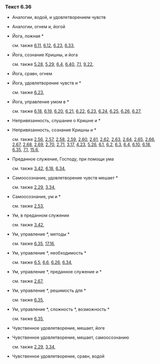 ### Текст 6.36
	
- Аналогии, водой, и удовлетворением чувств

	
- Аналогии, огнем и, йогой

	
- Йога, ложная *

	см. также  [6.11](../06/0611.md),  [6.12](../06/0612.md),  [6.23](../06/0623.md),  [6.33](../06/0633.md), 
	
- Йога, сознание Кришны, и йога

	см. также  [5.28](../05/0528.md),  [5.29](../05/0529.md),  [6.4](../06/0604.md),  [6.40](../06/0640.md),  [7.1](../07/0701.md),  [9.22](../09/0922.md), 
	
- Йога, сравн, огнем

	
- Йога, удовлетворение чувств и *

	см. также  [6.23](../06/0623.md), 
	
- Йога, управление умом в *

	см. также  [6.18](../06/0618.md),  [6.19](../06/0619.md),  [6.20](../06/0620.md),  [6.21](../06/0621.md),  [6.22](../06/0622.md),  [6.23](../06/0623.md),  [6.24](../06/0624.md),  [6.25](../06/0625.md),  [6.26](../06/0626.md),  [6.27](../06/0627.md), 
	
- Непривязанность, слушание о Кришне и *

	
- Непривязанность, сознание Кришны и *

	см. также  [2.56](../02/0256.md),  [2.57](../02/0257.md),  [2.58](../02/0258.md),  [2.59](../02/0259.md),  [2.60](../02/0260.md),  [2.61](../02/0261.md),  [2.62](../02/0262.md),  [2.63](../02/0263.md),  [2.64](../02/0264.md),  [2.65](../02/0265.md),  [2.66](../02/0266.md),  [2.67](../02/0267.md),  [2.68](../02/0268.md),  [2.69](../02/0269.md),  [2.70](../02/0270.md),  [2.71](../02/0271.md),  [3.17](../03/0317.md),  [4.23](../04/0423.md),  [5.26](../05/0526.md),  [6.1](../06/0601.md),  [6.2](../06/0602.md),  [6.3](../06/0603.md),  [6.4](../06/0604.md),  [6.10](../06/0610.md),  [6.18](../06/0618.md),  [6.35](../06/0635.md),  [7.1](../07/0701.md),  [15.6](../15/1506.md), 
	
- Преданное служение, Господу, при помощи ума

	см. также  [3.42](../03/0342.md),  [6.18](../06/0618.md),  [6.34](../06/0634.md), 
	
- Самоосознание, удовлетворение чувств мешает *

	см. также  [2.29](../02/0229.md),  [3.34](../03/0334.md), 
	
- Самоосознание, ум и *

	см. также  [2.53](../02/0253.md), 
	
- Ум, в преданном служении

	см. также  [3.42](../03/0342.md), 
	
- Ум, управление *, методы *

	см. также  [6.35](../06/0635.md),  [17.16](../17/1716.md), 
	
- Ум, управление *, необходимость *

	см. также  [6.5](../06/0605.md),  [6.6](../06/0606.md),  [6.26](../06/0626.md),  [6.34](../06/0634.md), 
	
- Ум, управление *, преданное служение и *

	см. также  [2.67](../02/0267.md), 
	
- Ум, управление *, решимость для *

	см. также  [6.35](../06/0635.md), 
	
- Ум, управление *, сложность *, возможность *

	см. также  [6.35](../06/0635.md), 
	
- Чувственное удовлетворение, мешает, йоге

	
- Чувственное удовлетворение, мешает, самоосознанию

	см. также  [2.29](../02/0229.md),  [3.34](../03/0334.md), 
	
- Чувственное удовлетворение, сравн, водой

